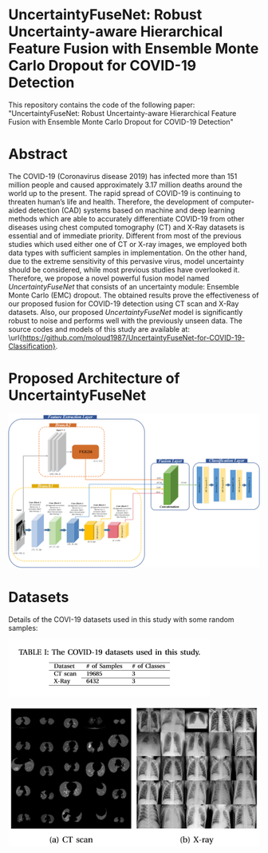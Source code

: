 # UncertaintyFuseNet: Robust Uncertainty-aware Hierarchical Feature Fusion with Ensemble Monte Carlo Dropout for COVID-19 Detection
This repository contains the code of the following paper: "UncertaintyFuseNet: Robust Uncertainty-aware Hierarchical Feature Fusion with Ensemble Monte Carlo Dropout for COVID-19 Detection"

# Abstract
The COVID-19 (Coronavirus disease 2019) has infected more than 151 million people and caused approximately 3.17 million deaths around the world up to the present. The rapid spread of COVID-19 is continuing to threaten human’s life and health. Therefore, the development of computer-aided detection (CAD) systems based on machine and deep learning methods which are able to accurately differentiate COVID-19 from other diseases using chest computed tomography (CT) and X-Ray datasets is essential and of immediate priority. Different from most of the previous studies which used either one of CT or X-ray images, we employed both data types with sufficient samples in implementation. On the other hand, due to the extreme sensitivity of this pervasive virus, model uncertainty should be considered, while most previous studies have overlooked it. Therefore, we propose a novel powerful fusion model named $UncertaintyFuseNet$ that consists of an uncertainty module: Ensemble Monte Carlo (EMC) dropout. The obtained results prove the effectiveness of our proposed fusion for COVID-19 detection using CT scan and X-Ray datasets. Also, our proposed $UncertaintyFuseNet$ model is significantly robust to noise and performs well with the previously unseen data. The source codes and models of this study are available at: \url{https://github.com/moloud1987/UncertaintyFuseNet-for-COVID-19-Classification}. 

# Proposed Architecture of UncertaintyFuseNet

![Test Image 1](UncertaintyFuseNet.png)

# Datasets
Details of the COVI-19 datasets used in this study with some random samples: 

![Test Image 1](Datasets.PNG)

![Test Image 1](Samples.PNG)
